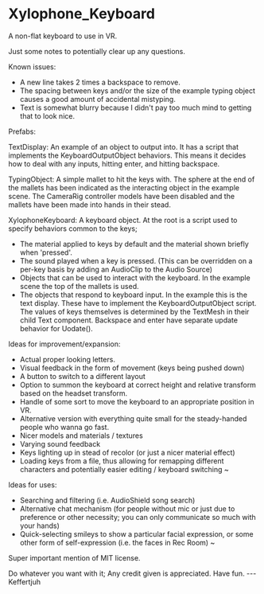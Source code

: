 # Xylophone_Keyboard
A non-flat keyboard to use in VR.





Just some notes to potentially clear up any questions.



Known issues:
- A new line takes 2 times a backspace to remove.
- The spacing between keys and/or the size of the example typing object causes a good amount of accidental mistyping.
- Text is somewhat blurry because I didn't pay too much mind to getting that to look nice.



Prefabs:

TextDisplay: 
An example of an object to output into.
It has a script that implements the KeyboardOutputObject behaviors.
This means it decides how to deal with any inputs, hitting enter, and hitting backspace.

TypingObject:
A simple mallet to hit the keys with.
The sphere at the end of the mallets has been indicated as the interacting object in the example scene.
The CameraRig controller models have been disabled and the mallets have been made into hands in their stead.

XylophoneKeyboard:
A keyboard object.
At the root is a script used to specify behaviors common to the keys;
- The material applied to keys by default and the material shown briefly when 'pressed'.
- The sound played when a key is pressed. (This can be overridden on a per-key basis by adding an AudioClip to the Audio Source)
- Objects that can be used to interact with the keyboard. In the example scene the top of the mallets is used.
- The objects that respond to keyboard input. In the example this is the text display. These have to implement the KeyboardOutputObject script.
The values of keys themselves is determined by the TextMesh in their child Text component.
Backspace and enter have separate update behavior for Uodate().



Ideas for improvement/expansion:
- Actual proper looking letters.
- Visual feedback in the form of movement (keys being pushed down)
- A button to switch to a different layout
- Option to summon the keyboard at correct height and relative transform based on the headset transform.
- Handle of some sort to move the keyboard to an appropriate position in VR.
- Alternative version with everything quite small for the steady-handed people who wanna go fast.
- Nicer models and materials / textures
- Varying sound feedback
- Keys lighting up in stead of recolor (or just a nicer material effect)
- Loading keys from a file, thus allowing for remapping different characters and potentially easier editing / keyboard switching
~



Ideas for uses:
- Searching and filtering (i.e. AudioShield song search)
- Alternative chat mechanism (for people without mic or just due to preference or other necessity; you can only communicate so much with your hands)
- Quick-selecting smileys to show a particular facial expression, or some other form of self-expression (i.e. the faces in Rec Room)
~



Super important mention of MIT license.



Do whatever you want with it; Any credit given is appreciated.
Have fun.
--- Keffertjuh
